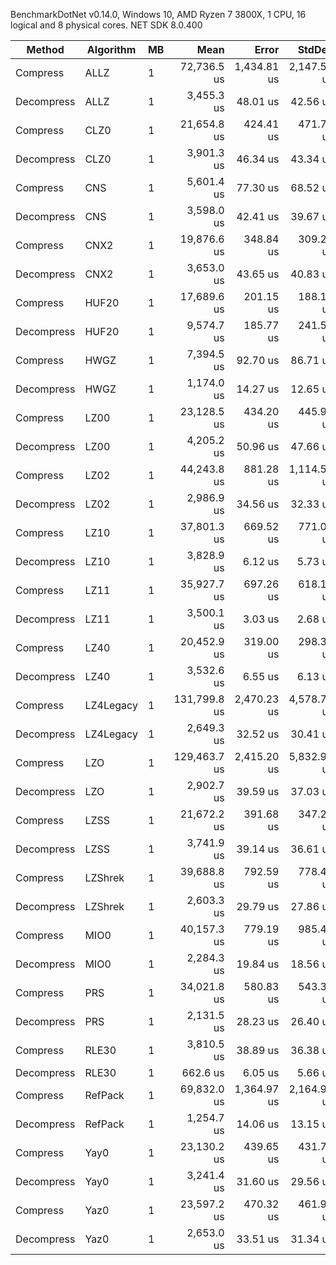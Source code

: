BenchmarkDotNet v0.14.0, Windows 10, AMD Ryzen 7 3800X, 1 CPU, 16 logical and 8 physical cores. NET SDK 8.0.400

| Method     | Algorithm | MB | Mean         | Error       | StdDev      | Gen0    | Allocated |
|----------- |---------- |--- |-------------:|------------:|------------:|--------:|----------:|
| Compress   | ALLZ      | 1  |  72,736.5 us | 1,434.81 us | 2,147.56 us |       - |    7087 B |
| Decompress | ALLZ      | 1  |   3,455.3 us |    48.01 us |    42.56 us |       - |     141 B |
| Compress   | CLZ0      | 1  |  21,654.8 us |   424.41 us |   471.74 us |       - |    6856 B |
| Decompress | CLZ0      | 1  |   3,901.3 us |    46.34 us |    43.34 us |       - |     213 B |
| Compress   | CNS       | 1  |   5,601.4 us |    77.30 us |    68.52 us |       - |    6805 B |
| Decompress | CNS       | 1  |   3,598.0 us |    42.41 us |    39.67 us |       - |     197 B |
| Compress   | CNX2      | 1  |  19,876.6 us |   348.84 us |   309.24 us |       - |    6976 B |
| Decompress | CNX2      | 1  |   3,653.0 us |    43.65 us |    40.83 us |       - |     245 B |
| Compress   | HUF20     | 1  |  17,689.6 us |   201.15 us |   188.16 us | 31.2500 |  398903 B |
| Decompress | HUF20     | 1  |   9,574.7 us |   185.77 us |   241.56 us |       - |     106 B |
| Compress   | HWGZ      | 1  |   7,394.5 us |    92.70 us |    86.71 us |       - |    4182 B |
| Decompress | HWGZ      | 1  |   1,174.0 us |    14.27 us |    12.65 us |       - |    6105 B |
| Compress   | LZ00      | 1  |  23,128.5 us |   434.20 us |   445.90 us |       - |    6968 B |
| Decompress | LZ00      | 1  |   4,205.2 us |    50.96 us |    47.66 us |       - |     299 B |
| Compress   | LZ02      | 1  |  44,243.8 us |   881.28 us | 1,114.54 us |       - |    6889 B |
| Decompress | LZ02      | 1  |   2,986.9 us |    34.56 us |    32.33 us |       - |     215 B |
| Compress   | LZ10      | 1  |  37,801.3 us |   669.52 us |   771.02 us |       - |    6864 B |
| Decompress | LZ10      | 1  |   3,828.9 us |     6.12 us |     5.73 us |       - |     189 B |
| Compress   | LZ11      | 1  |  35,927.7 us |   697.26 us |   618.10 us |       - |    6891 B |
| Decompress | LZ11      | 1  |   3,500.1 us |     3.03 us |     2.68 us |       - |     189 B |
| Compress   | LZ40      | 1  |  20,452.9 us |   319.00 us |   298.39 us |       - |    6950 B |
| Decompress | LZ40      | 1  |   3,532.6 us |     6.55 us |     6.13 us |       - |     141 B |
| Compress   | LZ4Legacy | 1  | 131,799.8 us | 2,470.23 us | 4,578.74 us |       - |    7218 B |
| Decompress | LZ4Legacy | 1  |   2,649.3 us |    32.52 us |    30.41 us |       - |     141 B |
| Compress   | LZO       | 1  | 129,463.7 us | 2,415.20 us | 5,832.97 us |       - |    7156 B |
| Decompress | LZO       | 1  |   2,902.7 us |    39.59 us |    37.03 us |       - |     142 B |
| Compress   | LZSS      | 1  |  21,672.2 us |   391.68 us |   347.22 us |       - |    6922 B |
| Decompress | LZSS      | 1  |   3,741.9 us |    39.14 us |    36.61 us |       - |     213 B |
| Compress   | LZShrek   | 1  |  39,688.8 us |   792.59 us |   778.43 us |       - |    7010 B |
| Decompress | LZShrek   | 1  |   2,603.3 us |    29.79 us |    27.86 us |       - |     141 B |
| Compress   | MIO0      | 1  |  40,157.3 us |   779.19 us |   985.42 us |       - |    7103 B |
| Decompress | MIO0      | 1  |   2,284.3 us |    19.84 us |    18.56 us |       - |     165 B |
| Compress   | PRS       | 1  |  34,021.8 us |   580.83 us |   543.30 us |       - |    6879 B |
| Decompress | PRS       | 1  |   2,131.5 us |    28.23 us |    26.40 us |       - |     237 B |
| Compress   | RLE30     | 1  |   3,810.5 us |    38.89 us |    36.38 us |       - |      91 B |
| Decompress | RLE30     | 1  |     662.6 us |     6.05 us |     5.66 us |       - |      65 B |
| Compress   | RefPack   | 1  |  69,832.0 us | 1,364.97 us | 2,164.98 us |       - |    6967 B |
| Decompress | RefPack   | 1  |   1,254.7 us |    14.06 us |    13.15 us |       - |     139 B |
| Compress   | Yay0      | 1  |  23,130.2 us |   439.65 us |   431.79 us |       - |    7050 B |
| Decompress | Yay0      | 1  |   3,241.4 us |    31.60 us |    29.56 us |       - |     478 B |
| Compress   | Yaz0      | 1  |  23,597.2 us |   470.32 us |   461.92 us |       - |    6872 B |
| Decompress | Yaz0      | 1  |   2,653.0 us |    33.51 us |    31.34 us |       - |     213 B |
